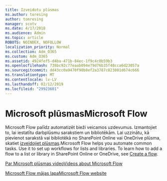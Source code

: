```yaml
---
title: Izveidotu plūsmas
ms.author: toresing
author: tomresing
manager: scotv
ms.date: 4/17/2018
ms.audience: Admin
ms.topic: article
ROBOTS: NOINDEX, NOFOLLOW
localization_priority: Normal
ms.collection: Adm_O365
ms.custom: Adm_O365
ms.assetid: 4924fef5-d4ba-471b-84ec-1f9c4c0b59b3
ms.openlocfilehash: 738bc92c77eaab094e79d76b35f48cca6d23057a
ms.sourcegitcommit: dd43cc0a9470f98b8ef2a3787c823801d674c666
ms.translationtype: MT
ms.contentlocale: lv-LV
ms.lasthandoff: 02/12/2019
ms.locfileid: "29923601"
---
```

# <a name="microsoft-flow"></a><span data-ttu-id="56564-102">Microsoft plūsmas</span><span class="sxs-lookup"><span data-stu-id="56564-102">Microsoft Flow</span></span>

<span data-ttu-id="56564-p101">Microsoft Flow palīdz automatizēt bieži veicamos uzdevumus. Izmantojiet to, lai iestatītu darbplūsmu sarakstiem un bibliotēkām. Lai uzzinātu, kā pievienot sarakstā vai bibliotēkā no SharePoint Online vai OneDrive plūsma, skatiet [izveidojiet plūsmas](https://go.microsoft.com/fwlink/?linkid=869408).</span><span class="sxs-lookup"><span data-stu-id="56564-p101">Microsoft Flow helps you automate common tasks. Use it to set up workflows for lists and libraries. To learn how to add a flow to a list or library in SharePoint Online or OneDrive, see [Create a flow](https://go.microsoft.com/fwlink/?linkid=869408).</span></span>
  
[<span data-ttu-id="56564-106">Par Microsoft plūsmas video</span><span class="sxs-lookup"><span data-stu-id="56564-106">Videos about Microsoft Flow</span></span>](https://go.microsoft.com/fwlink/?linkid=864641)
  
[<span data-ttu-id="56564-107">Microsoft Flow mājas lapa</span><span class="sxs-lookup"><span data-stu-id="56564-107">Microsoft Flow website</span></span>](https://go.microsoft.com/fwlink/?linkid=864642)
  

